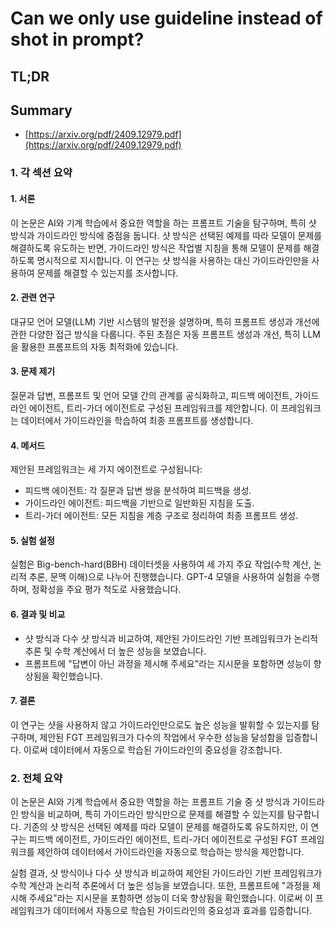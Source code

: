 # Can we only use guideline instead of shot in prompt?
## TL;DR
## Summary
- [https://arxiv.org/pdf/2409.12979.pdf](https://arxiv.org/pdf/2409.12979.pdf)

### 1. 각 섹션 요약

#### **1. 서론**
이 논문은 AI와 기계 학습에서 중요한 역할을 하는 프롬프트 기술을 탐구하며, 특히 샷 방식과 가이드라인 방식에 중점을 둡니다. 샷 방식은 선택된 예제를 따라 모델이 문제를 해결하도록 유도하는 반면, 가이드라인 방식은 작업별 지침을 통해 모델이 문제를 해결하도록 명시적으로 지시합니다. 이 연구는 샷 방식을 사용하는 대신 가이드라인만을 사용하여 문제를 해결할 수 있는지를 조사합니다.

#### **2. 관련 연구**
대규모 언어 모델(LLM) 기반 시스템의 발전을 설명하며, 특히 프롬프트 생성과 개선에 관한 다양한 접근 방식을 다룹니다. 주된 초점은 자동 프롬프트 생성과 개선, 특히 LLM을 활용한 프롬프트의 자동 최적화에 있습니다.

#### **3. 문제 제기**
질문과 답변, 프롬프트 및 언어 모델 간의 관계를 공식화하고, 피드백 에이전트, 가이드라인 에이전트, 트리-가더 에이전트로 구성된 프레임워크를 제안합니다. 이 프레임워크는 데이터에서 가이드라인을 학습하여 최종 프롬프트를 생성합니다.

#### **4. 메서드**
제안된 프레임워크는 세 가지 에이전트로 구성됩니다:
- 피드백 에이전트: 각 질문과 답변 쌍을 분석하여 피드백을 생성.
- 가이드라인 에이전트: 피드백을 기반으로 일반화된 지침을 도출.
- 트리-가더 에이전트: 모든 지침을 계층 구조로 정리하여 최종 프롬프트 생성.

#### **5. 실험 설정**
실험은 Big-bench-hard(BBH) 데이터셋을 사용하여 세 가지 주요 작업(수학 계산, 논리적 추론, 문맥 이해)으로 나누어 진행했습니다. GPT-4 모델을 사용하여 실험을 수행하며, 정확성을 주요 평가 척도로 사용했습니다.

#### **6. 결과 및 비교**
- 샷 방식과 다수 샷 방식과 비교하여, 제안된 가이드라인 기반 프레임워크가 논리적 추론 및 수학 계산에서 더 높은 성능을 보였습니다.
- 프롬프트에 "답변이 아닌 과정을 제시해 주세요"라는 지시문을 포함하면 성능이 향상됨을 확인했습니다.

#### **7. 결론**
이 연구는 샷을 사용하지 않고 가이드라인만으로도 높은 성능을 발휘할 수 있는지를 탐구하며, 제안된 FGT 프레임워크가 다수의 작업에서 우수한 성능을 달성함을 입증합니다. 이로써 데이터에서 자동으로 학습된 가이드라인의 중요성을 강조합니다.

### 2. 전체 요약

이 논문은 AI와 기계 학습에서 중요한 역할을 하는 프롬프트 기술 중 샷 방식과 가이드라인 방식을 비교하며, 특히 가이드라인 방식만으로 문제를 해결할 수 있는지를 탐구합니다. 기존의 샷 방식은 선택된 예제를 따라 모델이 문제를 해결하도록 유도하지만, 이 연구는 피드백 에이전트, 가이드라인 에이전트, 트리-가더 에이전트로 구성된 FGT 프레임워크를 제안하여 데이터에서 가이드라인을 자동으로 학습하는 방식을 제안합니다.

실험 결과, 샷 방식이나 다수 샷 방식과 비교하여 제안된 가이드라인 기반 프레임워크가 수학 계산과 논리적 추론에서 더 높은 성능을 보였습니다. 또한, 프롬프트에 "과정을 제시해 주세요"라는 지시문을 포함하면 성능이 더욱 향상됨을 확인했습니다. 이로써 이 프레임워크가 데이터에서 자동으로 학습된 가이드라인의 중요성과 효과를 입증합니다.